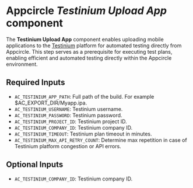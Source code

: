 # Appcircle _Testinium Upload App_ component

The **Testinium Upload App** component enables uploading mobile applications to the [Testinium](https://testinium.com/) platform for automated testing directly from Appcircle. This step serves as a prerequisite for executing test plans, enabling efficient and automated testing directly within the Appcircle environment.

## Required Inputs

- `AC_TESTINIUM_APP_PATH`: Full path of the build. For example $AC_EXPORT_DIR/Myapp.ipa.
- `AC_TESTINIUM_USERNAME`: Testinium username.
- `AC_TESTINIUM_PASSWORD`: Testinium password.
- `AC_TESTINIUM_PROJECT_ID`: Testinium project ID.
- `AC_TESTINIUM_COMPANY_ID`: Testinium company ID.
- `AC_TESTINIUM_TIMEOUT`: Testinium plan timeout in minutes.
- `AC_TESTINIUM_MAX_API_RETRY_COUNT`: Determine max repetition in case of Testinium platform congestion or API errors.

## Optional Inputs

- `AC_TESTINIUM_COMPANY_ID`: Testinium company ID.
